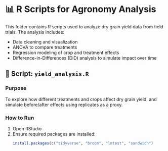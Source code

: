 # 📊 R Scripts for Agronomy Analysis

This folder contains R scripts used to analyze dry grain yield data from field trials. The analysis includes:

- Data cleaning and visualization
- ANOVA to compare treatments
- Regression modeling of crop and treatment effects
- Difference-in-Differences (DiD) analysis to simulate impact over time

## 🧪 Script: `yield_analysis.R`

### Purpose
To explore how different treatments and crops affect dry grain yield, and simulate before/after effects using replicates as a proxy.

### How to Run
1. Open RStudio
2. Ensure required packages are installed:
   ```r
   install.packages(c("tidyverse", "broom", "lmtest", "sandwich")

